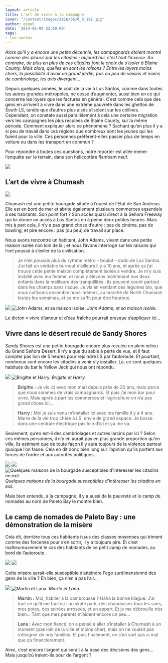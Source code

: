 ```yaml
---
layout: article
title: L'art de vivre à la campagne
cover: "/content/images/2016/06/0_0_191.jpg"
author: ezoah
date: '2014-05-09 22:00:00'
tags:
- los-santos
---
```


_Alors qu'il y a encore une petite décennie, les campagnards étaient montré comme des ploucs par les citadins ; aujourd'hui, c'est tout l'inverse. Au contraire, de plus en plus de ces citadins font le choix de s'isoler à Blaine County. Mais alors, quelles en sont les raisons ? Entre les loyers moins chers, la possibilité d'avoir un grand jardin, pas ou peu de voisins et moins de cambriolage, les avis divergent..._

Depuis quelques années, le coût de la vie à Los Santos, comme dans toutes les autres grandes métropoles, ne cesse d’augmenter, aussi bien en ce qui concerne les loyers que les factures en général. C’est comme cela que des gens en arrivent à vivre dans une extrême pauvreté dans les ghettos de South LS, tandis que d’autres plus aisés s’isolent sur les collines. Cependant, on constate aussi parallèlement à cela une certaine migration vers les campagnes les plus reculées de Blaine County, sur la même période. Comment expliquer alors ce phénomène ? Sachant qu’en plus il y a si peu de travail dans ces régions que nombreux sont les jeunes qui les fuient pour la ville. Ces personnes préfèrent-elles passer plus de temps en voiture ou dans les transport en commun ?

Pour répondre à toutes ces questions, notre reporter est allée mener l’enquête sur le terrain, dans son hélicoptère flambant neuf.

![](/content/images/2016/06/0_0_192.jpg)

## L’art de vivre à Chumash

![](/content/images/2016/06/0_0_193.jpg)

Chumash est une petite bourgade située à l’ouest de l’Etat de San Andreas. Elle est en bord de mer et abrite également plusieurs commerces essentiels à ses habitants. Son point fort ? Son accès quasi direct à la Señora Freeway qui lui donne un accès à Los Santos en à peine deux petites heures. Mais mis à part cela, il n’y a pas grand chose d’autre : pas de cinéma, pas de bowling, et pire encore : pas (ou peu) de travail sur place.

Nous avons rencontré un habitant, John Adams, vivant dans une petite maison isolée non loin de là ; et nous l’avons interrogé sur les raisons qui l’ont poussé à s’exiler de la civilisation.

> Je n’en pouvais plus du rythme métro – boulot – dodo de Los Santos. J’ai fait un véritable burnout d’ailleurs il y a 10 ans, et après ça j’ai trouvé cette petite maison complètement isolée à vendre. Je m’y suis installé avec ma femme, et nous y élevons maintenant nos deux enfants dans la meilleure des tranquillités : ils peuvent courir partout dans les champs sans risque. Je vis en vendant des légumes bio, que nous cultivons ensemble nous-mêmes, au marché de North Chumash toutes les semaines, et ça me suffit pour être heureux.

![](/content/images/2016/06/0_0_194.jpg)
![John Adams, et sa maison isolée.](/content/images/2016/06/0_0_195.jpg)
_John Adams, et sa maison isolée._

Le dicton « vivre d’amour et d’eau fraîche pourrait presque s’appliquer ici…

## Vivre dans le désert reculé de Sandy Shores

Sandy Shores est une petite bourgade encore plus reculée en plein milieu du Grand Señora Desert. Il n’y a que du sable à perte de vue, et il faut compter pas loin de 5 heures pour rejoindre LS par l’autoroute. Et pourtant, nombreux sont encore les citadins à venir s’y installer. Là, ce sont quelques habitués du bar le Yellow Jack qui nous ont répondu.

![](/content/images/2016/06/0_0_196.jpg)
![Brigitte et Harry.](/content/images/2016/06/0_0_197.jpg)
_Brigitte et Harry._

> **Brigitte :** Je vis ici avec mon mari depuis près de 20 ans, mais parce que nous sommes de vrais campagnards. Et puis j’ai mon bar pour vivre. Mais après à part les commerces et l’agriculture on n’a pas grand chose ici…
> 
> **Harry :** Moi je suis venu m’installer ici avec ma famille il y a 4 ans. Marre de la vie trop chère à LS, envie de grand espace. Je bosse dans une centrale électrique pas loin d’ici et ça me va.

Seulement, qu’en est-il des cambriolages et autres larcins par ici ? Selon ces mêmes personnes, il n’y en aurait pas en plus grande proportion qu’en ville. Ils estiment que de toute façon il y aura toujours de la violence partout quoique l’on fasse. Cela en dit donc bien long sur l’opinion qu’ils portent aux forces de l’ordre et aux autorités politiques…

![](/content/images/2016/06/0_0_198.jpg)
![](/content/images/2016/06/0_0_199.jpg)
![Quelques maisons de la bourgade susceptibles d'intéresser les citadins en exil.](/content/images/2016/06/0_0_200.jpg)
_Quelques maisons de la bourgade susceptibles d'intéresser les citadins en exil._

Mais bien entendu, à la campagne, il y a aussi de la pauvreté et le camp de nomades au nord de Paleto Bay le montre bien.

## Le camp de nomades de Paleto Bay : une démonstration de la misère

Cela dit, derrière tous ces habitants issus des classes moyennes qui triment comme des forcenés pour s’en sortir, il y a toujours pire. Et c’est malheureusement le cas des habitants de ce petit camp de nomades, au bord de l’autoroute.

![](/content/images/2016/06/0_0_201.jpg)
![](/content/images/2016/06/0_0_202.jpg)

Cette misère serait-elle susceptible d’atteindre l'ego surdimensionné des gens de la ville ? Eh bien, ça n’en a pas l’air…

![](/content/images/2016/06/0_0_203.jpg)
![Martin et Lana.](/content/images/2016/06/0_0_204.jpg)
_Martin et Lana._

> **Martin :** Moi, habiter à la cambrousse ? Haha la bonne blague. J’ai tout ce qu’il me faut ici : un skate park, des chaudasses tous les soirs, mes potes, des soirées arrosées, et un appart. Et je me débrouille très bien… Tant que mes parents m’aident encore un peu…
> 
> **Lana :** Avec mon fiancé, on a pensé à aller s’installer à Chumash à un moment (pas loin de la ville et moins cher), mais on ne voulait pas s’éloigner de nos familles. Et puis finalement, on s’en sort pas si mal que ça financièrement.

Ainsi, c’est encore l’argent qui serait à la base des décisions des gens… Mais jusqu’où iraient-ils pour de l’argent ?